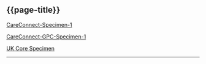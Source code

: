 ## {{page-title}}

<i class="fa fa-link"></i> [CareConnect-Specimen-1](https://fhir.hl7.org.uk/STU3/StructureDefinition/CareConnect-Specimen-1)

<i class="fa fa-link"></i> [CareConnect-GPC-Specimen-1](https://fhir.nhs.uk/STU3/StructureDefinition/CareConnect-GPC-Specimen-1)

<i class="fa fa-link"></i> [UK Core Specimen](https://simplifier.net/guide/uk-core-implementation-guide-stu3-sequence/Home/ProfilesandExtensions/Profile-UKCore-Specimen)

---